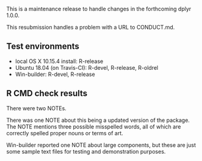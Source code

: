 This is a maintenance release to handle changes in the forthcoming
dplyr 1.0.0.

This resubmission handles a problem with a URL to CONDUCT.md.

## Test environments

* local OS X 10.15.4 install: R-release
* Ubuntu 18.04 (on Travis-CI): R-devel, R-release, R-oldrel
* Win-builder: R-devel, R-release

## R CMD check results

There were two NOTEs. 

There was one NOTE about this being a updated version of the package. The NOTE mentions three possible misspelled words, all of which are correctly spelled proper nouns or terms of art.

Win-builder reported one NOTE about large components, but these are just some sample text files for testing and demonstration purposes.
